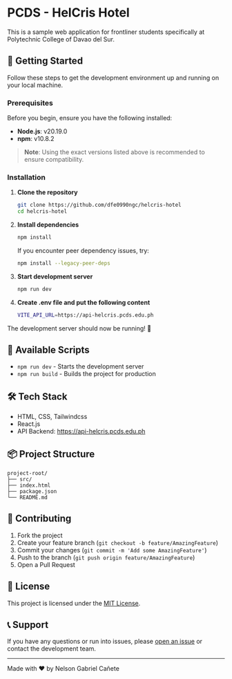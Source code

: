 # PCDS - HelCris Hotel

This is a sample web application for frontliner students specifically at Polytechnic College of Davao del Sur.

## 🚀 Getting Started

Follow these steps to get the development environment up and running on your local machine.

### Prerequisites

Before you begin, ensure you have the following installed:

- **Node.js**: v20.19.0
- **npm**: v10.8.2

> **Note**: Using the exact versions listed above is recommended to ensure compatibility.

### Installation

1. **Clone the repository**
   ```bash
   git clone https://github.com/dfe0990ngc/helcris-hotel
   cd helcris-hotel
   ```

2. **Install dependencies**
   ```bash
   npm install
   ```
   
   If you encounter peer dependency issues, try:
   ```bash
   npm install --legacy-peer-deps
   ```

3. **Start development server**
   ```bash
   npm run dev
   ```
4. **Create .env file and put the following content**
   ```bash
   VITE_API_URL=https://api-helcris.pcds.edu.ph
   ```

The development server should now be running! 🎉

## 📝 Available Scripts

- `npm run dev` - Starts the development server
- `npm run build` - Builds the project for production

## 🛠️ Tech Stack

- HTML, CSS, Tailwindcss
- React.js
- API Backend: https://api-helcris.pcds.edu.ph

## 📦 Project Structure

```
project-root/
├── src/
├── index.html
├── package.json
└── README.md
```

## 🤝 Contributing

1. Fork the project
2. Create your feature branch (`git checkout -b feature/AmazingFeature`)
3. Commit your changes (`git commit -m 'Add some AmazingFeature'`)
4. Push to the branch (`git push origin feature/AmazingFeature`)
5. Open a Pull Request

## 📄 License

This project is licensed under the [MIT License](LICENSE).

## 📞 Support

If you have any questions or run into issues, please [open an issue](issues) or contact the development team.

---

Made with ❤️ by Nelson Gabriel Cañete